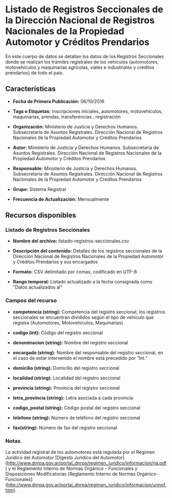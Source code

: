 Listado de Registros Seccionales de la Dirección Nacional de Registros Nacionales de la Propiedad Automotor y Créditos Prendarios
=================================================================================================================================

En este cuerpo de datos se detallan los datos de los Registros Seccionales donde se realizan los trámites registrales de los vehículos (automotores, motovehículos y maquinarias agrícolas, viales e industriales y créditos prendarios) de todo el país.

Características
---------------

-	**Fecha de Primera Publicación:** 06/10/2016

-	**Tags o Etiquetas:** inscripciones iniciales, automotores, motovehículos, maquinarias, prendas, transferencias , registración

-	**Organización:** Ministerio de Justicia y Derechos Humanos. Subsecretaría de Asuntos Registrales. Dirección Nacional de Registros Nacionales de la Propiedad Automotor y Créditos Prendarios

-	**Autor:** Ministerio de Justicia y Derechos Humanos. Subsecretaría de Asuntos Registrales. Dirección Nacional de Registros Nacionales de la Propiedad Automotor y Créditos Prendarios

-	**Responsable:** Ministerio de Justicia y Derechos Humanos. Subsecretaría de Asuntos Registrales. Dirección Nacional de Registros Nacionales de la Propiedad Automotor y Créditos Prendarios

-	**Grupo:** Sistema Registral

-	**Frecuencia de Actualización:** Mensualmente

Recursos disponibles
--------------------

### Listado de Registros Seccionales

-	**Nombre del archivo:** listado-registros-seccionales.csv

-	**Descripción del contenido:** Detalles de los registros seccionales de la Dirección Nacional de Registros Nacionales de la Propiedad Automotor y Créditos Prendarios y sus encargados

-	**Formato:** CSV delimitado por comas, codificado en UTF-8

-	**Rango temporal:** Listado actualizado a la fecha consignada como "Datos actualizados al"

### Campos del recurso

-	**competencia (string):** Competencia del registro seccional, los registros seccionales se encuentran divididos según el tipo de vehículo que registra (Automotores, Motovehículos, Maquinarias)

-	**codigo (int):** Código del registro seccional

-	**denominacion (string):** Nombre del registro seccional

-	**encargado (string):** Nombre del responsable del registro seccional, en el caso de estar intervenido el nombre está precedido por “Int.”

-	**domicilio (string):** Domicilio del registro seccional

-	**localidad (string):** Localidad del registro seccional 

-	**provincia (string):** Provincia del registro seccional 

-	**letra_provincia (string):** Letra asociada a cada provincia

-	**codigo_postal (string):** Código postal del registro seccional

-	**telefono (string):** Número de teléfono del registro seccional

-	**fax(string):** Número de fax del registro seccional

### Notas

La actividad registral de los automotores está regulada por el Régimen Jurídico del Automotor [Digesto Jurídico del Automotor] (http://www.dnrpa.gov.ar/portal_dnrpa/regimen_juridico/informacion/rja.pdf) y el Reglamento Interno de Normas Orgánico - Funcionales y Disposiciones Modificatorias [Reglamento Interno de Normas Orgánico-Funcionales] (http://www.dnrpa.gov.ar/portal_dnrpa/regimen_juridico/informacion/urinof.htm).
